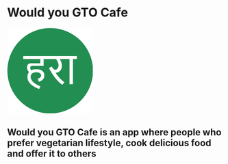 # Would you GTO Cafe

![Image text](./src/assets/images//favicon.png)

## Would you GTO Cafe is an app where people who prefer vegetarian lifestyle, cook delicious food and offer it to others
